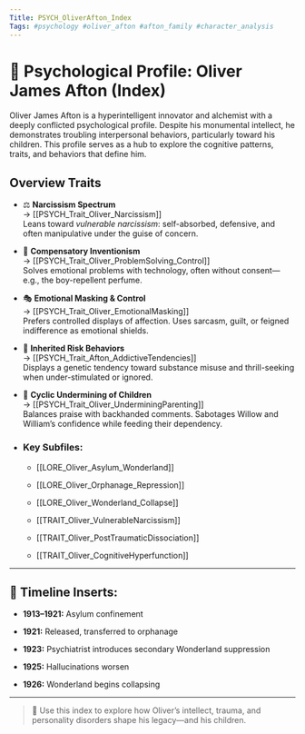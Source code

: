 ```yaml
---
Title: PSYCH_OliverAfton_Index
Tags: #psychology #oliver_afton #afton_family #character_analysis
---
```


# 🧠 Psychological Profile: Oliver James Afton (Index)

Oliver James Afton is a hyperintelligent innovator and alchemist with a deeply conflicted psychological profile. Despite his monumental intellect, he demonstrates troubling interpersonal behaviors, particularly toward his children. This profile serves as a hub to explore the cognitive patterns, traits, and behaviors that define him.

## Overview Traits

- ⚖️ **Narcissism Spectrum**  
  → [[PSYCH_Trait_Oliver_Narcissism]]  
  Leans toward *vulnerable narcissism*: self-absorbed, defensive, and often manipulative under the guise of concern.

- 🧩 **Compensatory Inventionism**  
  → [[PSYCH_Trait_Oliver_ProblemSolving_Control]]  
  Solves emotional problems with technology, often without consent—e.g., the boy-repellent perfume.

- 🎭 **Emotional Masking & Control**  
  → [[PSYCH_Trait_Oliver_EmotionalMasking]]  
  Prefers controlled displays of affection. Uses sarcasm, guilt, or feigned indifference as emotional shields.

- 🧬 **Inherited Risk Behaviors**  
  → [[PSYCH_Trait_Afton_AddictiveTendencies]]  
  Displays a genetic tendency toward substance misuse and thrill-seeking when under-stimulated or ignored.

- 🔄 **Cyclic Undermining of Children**  
  → [[PSYCH_Trait_Oliver_UnderminingParenting]]  
  Balances praise with backhanded comments. Sabotages Willow and William’s confidence while feeding their dependency.

- ### Key Subfiles:
    - [[LORE_Oliver_Asylum_Wonderland]]
        
    - [[LORE_Oliver_Orphanage_Repression]]
        
    - [[LORE_Oliver_Wonderland_Collapse]]
        
    - [[TRAIT_Oliver_VulnerableNarcissism]]
        
    - [[TRAIT_Oliver_PostTraumaticDissociation]]
        
    - [[TRAIT_Oliver_CognitiveHyperfunction]]

---
## 📌 Timeline Inserts:

- **1913–1921:** Asylum confinement
    
- **1921:** Released, transferred to orphanage
    
- **1923:** Psychiatrist introduces secondary Wonderland suppression
    
- **1925:** Hallucinations worsen
    
- **1926:** Wonderland begins collapsing
    

---

> 🧭 Use this index to explore how Oliver’s intellect, trauma, and personality disorders shape his legacy—and his children.
